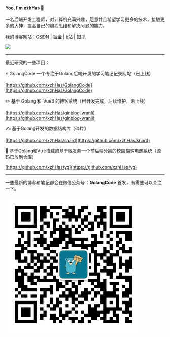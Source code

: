 #### Yoo, I'm xzhHas 👋

 一名后端开发工程师，对计算机充满兴趣，愿意并且希望学习更多的技术，接触更多的大神，提高自己的编程思维和解决问题的能力。

我的博客网站：[CSDN](https://blog.csdn.net/m0_73337964?spm=1000.2115.3001.5343)  | [掘金](https://juejin.cn/user/3670599898497324) | [b站](https://space.bilibili.com/1829444123?spm_id_from=333.1007.0.0) | [知乎](https://www.zhihu.com/people/80-58-74-7)


<div align="left"> <img src="https://github-readme-stats.vercel.app/api?username=xzhHas&show_icons=true&theme=tokyonight" /> </div>

---

最近研究的一些项目：

⚡ GolangCode 一个专注于Golang后端开发的学习笔记记录网站（已上线）

[https://github.com/xzhHas/GolangCode](https://github.com/xzhHas/GolangCode)

✏️ 基于 Golang 和 Vue3 的博客系统（已开发完成，后续维护，未上线）

[https://github.com/xzhHas/ginblog-wanli](https://github.com/xzhHas/ginblog-wanli)

✍️ 基于Golang开发的数据结构库（碎片）

[https://github.com/xzhHas/shard](https://github.com/xzhHas/shard)

🍻 基于Golang和Vue搭建的基于微服务一个前后端分离的校园易购电商系统（源码已放到仓库）

[https://github.com/xzhHas/yg](https://github.com/xzhHas/yg)


---

一些最新的博客和笔记都会在微信公众号：**GolangCode** 首发，有需要可以关注一下。

![gongzhognhao](./images/vxgongzhognhao.jpg)